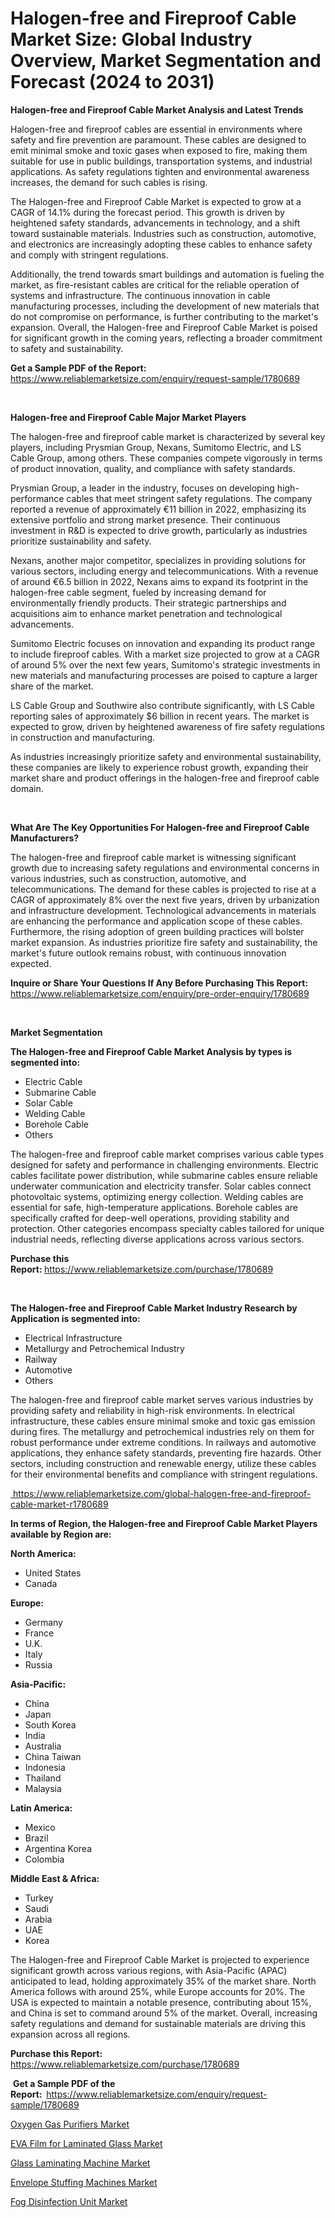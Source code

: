 <p><h1>Halogen-free and Fireproof Cable Market Size: Global Industry Overview, Market Segmentation and Forecast (2024 to 2031)</h1></p><p><strong>Halogen-free and Fireproof Cable Market Analysis and Latest Trends</strong></p>
<p><p>Halogen-free and fireproof cables are essential in environments where safety and fire prevention are paramount. These cables are designed to emit minimal smoke and toxic gases when exposed to fire, making them suitable for use in public buildings, transportation systems, and industrial applications. As safety regulations tighten and environmental awareness increases, the demand for such cables is rising.</p><p>The Halogen-free and Fireproof Cable Market is expected to grow at a CAGR of 14.1% during the forecast period. This growth is driven by heightened safety standards, advancements in technology, and a shift toward sustainable materials. Industries such as construction, automotive, and electronics are increasingly adopting these cables to enhance safety and comply with stringent regulations. </p><p>Additionally, the trend towards smart buildings and automation is fueling the market, as fire-resistant cables are critical for the reliable operation of systems and infrastructure. The continuous innovation in cable manufacturing processes, including the development of new materials that do not compromise on performance, is further contributing to the market's expansion. Overall, the Halogen-free and Fireproof Cable Market is poised for significant growth in the coming years, reflecting a broader commitment to safety and sustainability.</p></p>
<p><strong>Get a Sample PDF of the Report:&nbsp;</strong> <a href="https://www.reliablemarketsize.com/enquiry/request-sample/1780689?utm_campaign=1180&utm_medium=2&utm_source=Github&utm_content=ia&utm_term=09102024&utm_id=halogen-free-and-fireproof-cable">https://www.reliablemarketsize.com/enquiry/request-sample/1780689</a></p>
<p>&nbsp;</p>
<p><strong>Halogen-free and Fireproof Cable Major Market Players</strong></p>
<p><p>The halogen-free and fireproof cable market is characterized by several key players, including Prysmian Group, Nexans, Sumitomo Electric, and LS Cable Group, among others. These companies compete vigorously in terms of product innovation, quality, and compliance with safety standards.</p><p>Prysmian Group, a leader in the industry, focuses on developing high-performance cables that meet stringent safety regulations. The company reported a revenue of approximately €11 billion in 2022, emphasizing its extensive portfolio and strong market presence. Their continuous investment in R&D is expected to drive growth, particularly as industries prioritize sustainability and safety.</p><p>Nexans, another major competitor, specializes in providing solutions for various sectors, including energy and telecommunications. With a revenue of around €6.5 billion in 2022, Nexans aims to expand its footprint in the halogen-free cable segment, fueled by increasing demand for environmentally friendly products. Their strategic partnerships and acquisitions aim to enhance market penetration and technological advancements.</p><p>Sumitomo Electric focuses on innovation and expanding its product range to include fireproof cables. With a market size projected to grow at a CAGR of around 5% over the next few years, Sumitomo's strategic investments in new materials and manufacturing processes are poised to capture a larger share of the market.</p><p>LS Cable Group and Southwire also contribute significantly, with LS Cable reporting sales of approximately $6 billion in recent years. The market is expected to grow, driven by heightened awareness of fire safety regulations in construction and manufacturing. </p><p>As industries increasingly prioritize safety and environmental sustainability, these companies are likely to experience robust growth, expanding their market share and product offerings in the halogen-free and fireproof cable domain.</p></p>
<p>&nbsp;</p>
<p><strong>What Are The Key Opportunities For Halogen-free and Fireproof Cable Manufacturers?</strong></p>
<p><p>The halogen-free and fireproof cable market is witnessing significant growth due to increasing safety regulations and environmental concerns in various industries, such as construction, automotive, and telecommunications. The demand for these cables is projected to rise at a CAGR of approximately 8% over the next five years, driven by urbanization and infrastructure development. Technological advancements in materials are enhancing the performance and application scope of these cables. Furthermore, the rising adoption of green building practices will bolster market expansion. As industries prioritize fire safety and sustainability, the market's future outlook remains robust, with continuous innovation expected.</p></p>
<p><strong>Inquire or Share Your Questions If Any Before Purchasing This Report:</strong> <a href="https://www.reliablemarketsize.com/enquiry/pre-order-enquiry/1780689?utm_campaign=1180&utm_medium=2&utm_source=Github&utm_content=ia&utm_term=09102024&utm_id=halogen-free-and-fireproof-cable">https://www.reliablemarketsize.com/enquiry/pre-order-enquiry/1780689</a></p>
<p>&nbsp;</p>
<p><strong>Market Segmentation</strong></p>
<p><strong>The Halogen-free and Fireproof Cable Market Analysis by types is segmented into:</strong></p>
<p><ul><li>Electric Cable</li><li>Submarine Cable</li><li>Solar Cable</li><li>Welding Cable</li><li>Borehole Cable</li><li>Others</li></ul></p>
<p><p>The halogen-free and fireproof cable market comprises various cable types designed for safety and performance in challenging environments. Electric cables facilitate power distribution, while submarine cables ensure reliable underwater communication and electricity transfer. Solar cables connect photovoltaic systems, optimizing energy collection. Welding cables are essential for safe, high-temperature applications. Borehole cables are specifically crafted for deep-well operations, providing stability and protection. Other categories encompass specialty cables tailored for unique industrial needs, reflecting diverse applications across various sectors.</p></p>
<p><strong>Purchase this Report:&nbsp;</strong><a href="https://www.reliablemarketsize.com/purchase/1780689?utm_campaign=1180&utm_medium=2&utm_source=Github&utm_content=ia&utm_term=09102024&utm_id=halogen-free-and-fireproof-cable">https://www.reliablemarketsize.com/purchase/1780689</a></p>
<p>&nbsp;</p>
<p><strong>The Halogen-free and Fireproof Cable Market Industry Research by Application is segmented into:</strong></p>
<p><ul><li>Electrical Infrastructure</li><li>Metallurgy and Petrochemical Industry</li><li>Railway</li><li>Automotive</li><li>Others</li></ul></p>
<p><p>The halogen-free and fireproof cable market serves various industries by providing safety and reliability in high-risk environments. In electrical infrastructure, these cables ensure minimal smoke and toxic gas emission during fires. The metallurgy and petrochemical industries rely on them for robust performance under extreme conditions. In railways and automotive applications, they enhance safety standards, preventing fire hazards. Other sectors, including construction and renewable energy, utilize these cables for their environmental benefits and compliance with stringent regulations.</p></p>
<p><a href="https://www.reliablemarketsize.com/global-halogen-free-and-fireproof-cable-market-r1780689?utm_campaign=1180&utm_medium=2&utm_source=Github&utm_content=ia&utm_term=09102024&utm_id=halogen-free-and-fireproof-cable">&nbsp;https://www.reliablemarketsize.com/global-halogen-free-and-fireproof-cable-market-r1780689</a></p>
<p><strong>In terms of Region, the Halogen-free and Fireproof Cable Market Players available by Region are:</strong></p>
<p>
    <p> <strong> North America: </strong>
        <ul>
            <li>United States</li>
            <li>Canada</li>
        </ul>
        </p> 
    <p> <strong> Europe: </strong>
        <ul>
            <li>Germany</li>
            <li>France</li>
            <li>U.K.</li>
            <li>Italy</li>
            <li>Russia</li>
        </ul>
        </p> 
    <p> <strong> Asia-Pacific: </strong>
        <ul>
            <li>China</li>
            <li>Japan</li>
            <li>South Korea</li>
            <li>India</li>
            <li>Australia</li>
            <li>China Taiwan</li>
            <li>Indonesia</li>
            <li>Thailand</li>
            <li>Malaysia</li>
        </ul>
        </p> 
    <p> <strong> Latin America: </strong>
        <ul>
            <li>Mexico</li>
            <li>Brazil</li>
            <li>Argentina Korea</li>
            <li>Colombia</li>
        </ul>
        </p> 
    <p> <strong> Middle East & Africa: </strong>
        <ul>
            <li>Turkey</li>
            <li>Saudi</li>
            <li>Arabia</li>
            <li>UAE</li>
            <li>Korea</li>
        </ul>
    </p>
    </p>
<p><p>The Halogen-free and Fireproof Cable Market is projected to experience significant growth across various regions, with Asia-Pacific (APAC) anticipated to lead, holding approximately 35% of the market share. North America follows with around 25%, while Europe accounts for 20%. The USA is expected to maintain a notable presence, contributing about 15%, and China is set to command around 5% of the market. Overall, increasing safety regulations and demand for sustainable materials are driving this expansion across all regions.</p></p>
<p><strong>Purchase this Report: </strong><a href="https://www.reliablemarketsize.com/purchase/1780689?utm_campaign=1180&utm_medium=2&utm_source=Github&utm_content=ia&utm_term=09102024&utm_id=halogen-free-and-fireproof-cable">https://www.reliablemarketsize.com/purchase/1780689</a></p>
<p>&nbsp;<strong>Get a Sample PDF of the Report:&nbsp;&nbsp;</strong><a href="https://www.reliablemarketsize.com/enquiry/request-sample/1780689?utm_campaign=1180&utm_medium=2&utm_source=Github&utm_content=ia&utm_term=09102024&utm_id=halogen-free-and-fireproof-cable">https://www.reliablemarketsize.com/enquiry/request-sample/1780689</a></p>
<p><strong></strong></p>
<p><p><a href="https://github.com/ashelyluciehz/Market-Research-Report-List-1/blob/main/oxygen-gas-purifiers-market.md?utm_campaign=1180&utm_medium=2&utm_source=Github&utm_content=ia&utm_term=09102024&utm_id=halogen-free-and-fireproof-cable">Oxygen Gas Purifiers Market</a></p><p><a href="https://www.linkedin.com/pulse/eva-film-laminated-glass-market-global-regional-analysis-focus-qazdf?utm_campaign=1180&utm_medium=2&utm_source=Github&utm_content=ia&utm_term=09102024&utm_id=halogen-free-and-fireproof-cable">EVA Film for Laminated Glass Market</a></p><p><a href="https://www.linkedin.com/pulse/global-glass-laminating-machine-market-trends-analysis-future-drgke?utm_campaign=1180&utm_medium=2&utm_source=Github&utm_content=ia&utm_term=09102024&utm_id=halogen-free-and-fireproof-cable">Glass Laminating Machine Market</a></p><p><a href="https://www.linkedin.com/pulse/global-envelope-stuffing-machines-market-projected-grow-cagr-lqdxe?utm_campaign=1180&utm_medium=2&utm_source=Github&utm_content=ia&utm_term=09102024&utm_id=halogen-free-and-fireproof-cable">Envelope Stuffing Machines Market</a></p><p><a href="https://github.com/rovj3gerson/Market-Research-Report-List-1/blob/main/fog-disinfection-unit-market.md?utm_campaign=1180&utm_medium=2&utm_source=Github&utm_content=ia&utm_term=09102024&utm_id=halogen-free-and-fireproof-cable">Fog Disinfection Unit Market</a></p></p>